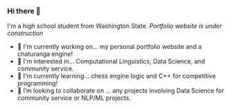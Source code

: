### Hi there 👋

<!--
**t-nair/t-nair** is a ✨ _special_ ✨ repository because its `README.md` (this file) appears on your GitHub profile.

Here are some ideas to get you started:

- 🔭 I’m currently working on ...
- 🌱 I’m currently learning ...
- 👯 I’m looking to collaborate on ...
- 🤔 I’m looking for help with ...
- 💬 Ask me about ...
- 📫 How to reach me: ...
- 😄 Pronouns: ...
- ⚡ Fun fact: ...
-->
I'm a high school student from Washington State. *Portfolio website is under construction*
 - 💪 I'm currently working on... my personal portfolio website and a chaturanga engine!
 - 💭 I'm interested in... Computational Linguistics, Data Science, and community service.
 - 🌱 I'm currently learning... chess engine logic and C++ for competitive programming!
 - 👯 I’m looking to collaborate on ... any projects involving Data Science for community service or NLP/ML projects.
